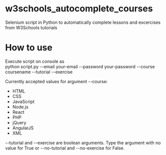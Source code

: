 # w3schools_autocomplete_courses
Selenium script in Python to automatically complete lessons and excercises from W3Schools tutorials

# How to use
Execute script on console as\
python script.py --email your-email --password your-password --course coursename --tutorial --exercise

Currently accepted values for argument --course:
- HTML
- CSS
- JavaScript
- Node.js
- React
- PHP
- jQuery
- AngularJS
- XML

--tutorial and --exercise are boolean arguments. Type the argument with no value for True or --no-tutorial and --no-exercise for False.